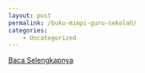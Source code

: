 ```yaml
---
layout: post
permalink: /buku-mimpi-guru-sekolah/
categories:
    - Uncategorized
---
```


[Baca Selengkapnya](/01)